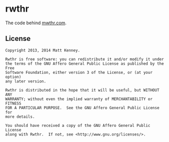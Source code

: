 rwthr
=====
The code behind [mwthr.com](http://mwthr.com).

## License

    Copyright 2013, 2014 Matt Kenney.

    Rwthr is free software: you can redistribute it and/or modify it under
    the terms of the GNU Affero General Public License as published by the Free
    Software Foundation, either version 3 of the License, or (at your option)
    any later version.

    Rwthr is distributed in the hope that it will be useful, but WITHOUT ANY
    WARRANTY; without even the implied warranty of MERCHANTABILITY or FITNESS
    FOR A PARTICULAR PURPOSE.  See the GNU Affero General Public License for
    more details.

    You should have received a copy of the GNU Affero General Public License
    along with Rwthr.  If not, see <http://www.gnu.org/licenses/>.
